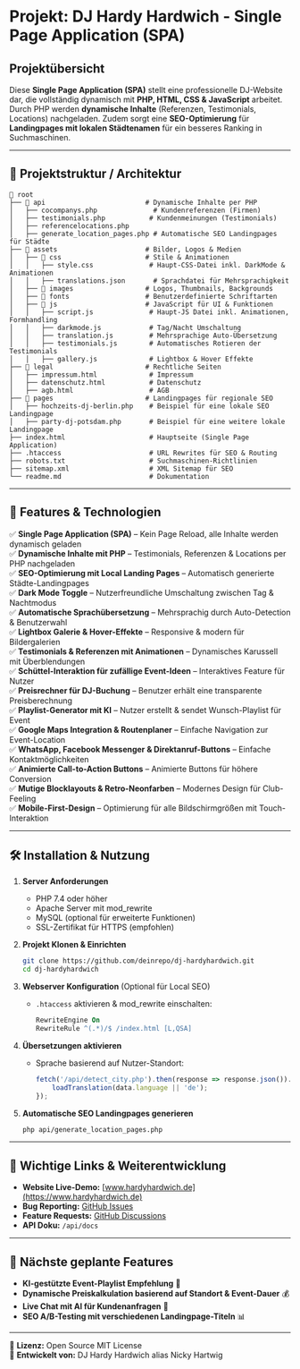 # Projekt: DJ Hardy Hardwich - Single Page Application (SPA)

## Projektübersicht

Diese **Single Page Application (SPA)** stellt eine professionelle DJ-Website dar, die vollständig dynamisch mit **PHP, HTML, CSS & JavaScript** arbeitet. Durch PHP werden **dynamische Inhalte** (Referenzen, Testimonials, Locations) nachgeladen. Zudem sorgt eine **SEO-Optimierung** für **Landingpages mit lokalen Städtenamen** für ein besseres Ranking in Suchmaschinen.

---

## 📁 Projektstruktur / Architektur

```
📂 root
├── 📂 api                         # Dynamische Inhalte per PHP
│   ├── cocompanys.php              # Kundenreferenzen (Firmen)
│   ├── testimonials.php           # Kundenmeinungen (Testimonials)
│   ├── referencelocations.php    
│   ├── generate_location_pages.php # Automatische SEO Landingpages für Städte
├── 📂 assets                      # Bilder, Logos & Medien
│   ├── 📂 css                     # Stile & Animationen
│   │   ├── style.css              # Haupt-CSS-Datei inkl. DarkMode & Animationen
│   │   ├── translations.json       # Sprachdatei für Mehrsprachigkeit
│   ├── 📂 images                  # Logos, Thumbnails, Backgrounds
│   ├── 📂 fonts                   # Benutzerdefinierte Schriftarten
│   ├── 📂 js                      # JavaScript für UI & Funktionen
│   │   ├── script.js              # Haupt-JS Datei inkl. Animationen, Formhandling
│   │   ├── darkmode.js            # Tag/Nacht Umschaltung
│   │   ├── translation.js         # Mehrsprachige Auto-Übersetzung
│   │   ├── testimonials.js        # Automatisches Rotieren der Testimonials
│   │   ├── gallery.js             # Lightbox & Hover Effekte
├── 📂 legal                       # Rechtliche Seiten
│   ├── impressum.html             # Impressum
│   ├── datenschutz.html           # Datenschutz
│   ├── agb.html                   # AGB
├── 📂 pages                       # Landingpages für regionale SEO
│   ├── hochzeits-dj-berlin.php    # Beispiel für eine lokale SEO Landingpage
│   ├── party-dj-potsdam.php       # Beispiel für eine weitere lokale Landingpage
├── index.html                     # Hauptseite (Single Page Application)
├── .htaccess                      # URL Rewrites für SEO & Routing
├── robots.txt                     # Suchmaschinen-Richtlinien
├── sitemap.xml                    # XML Sitemap für SEO
└── readme.md                      # Dokumentation
```

---

## 🌟 Features & Technologien

✅ **Single Page Application (SPA)** – Kein Page Reload, alle Inhalte werden dynamisch geladen  
✅ **Dynamische Inhalte mit PHP** – Testimonials, Referenzen & Locations per PHP nachgeladen  
✅ **SEO-Optimierung mit Local Landing Pages** – Automatisch generierte Städte-Landingpages  
✅ **Dark Mode Toggle** – Nutzerfreundliche Umschaltung zwischen Tag & Nachtmodus  
✅ **Automatische Sprachübersetzung** – Mehrsprachig durch Auto-Detection & Benutzerwahl  
✅ **Lightbox Galerie & Hover-Effekte** – Responsive & modern für Bildergalerien  
✅ **Testimonials & Referenzen mit Animationen** – Dynamisches Karussell mit Überblendungen  
✅ **Schüttel-Interaktion für zufällige Event-Ideen** – Interaktives Feature für Nutzer  
✅ **Preisrechner für DJ-Buchung** – Benutzer erhält eine transparente Preisberechnung  
✅ **Playlist-Generator mit KI** – Nutzer erstellt & sendet Wunsch-Playlist für Event  
✅ **Google Maps Integration & Routenplaner** – Einfache Navigation zur Event-Location  
✅ **WhatsApp, Facebook Messenger & Direktanruf-Buttons** – Einfache Kontaktmöglichkeiten  
✅ **Animierte Call-to-Action Buttons** – Animierte Buttons für höhere Conversion  
✅ **Mutige Blocklayouts & Retro-Neonfarben** – Modernes Design für Club-Feeling  
✅ **Mobile-First-Design** – Optimierung für alle Bildschirmgrößen mit Touch-Interaktion  

---

## 🛠 Installation & Nutzung

1. **Server Anforderungen**

   - PHP 7.4 oder höher
   - Apache Server mit mod\_rewrite
   - MySQL (optional für erweiterte Funktionen)
   - SSL-Zertifikat für HTTPS (empfohlen)

2. **Projekt Klonen & Einrichten**

   ```sh
   git clone https://github.com/deinrepo/dj-hardyhardwich.git
   cd dj-hardyhardwich
   ```

3. **Webserver Konfiguration** (Optional für Local SEO)

   - `.htaccess` aktivieren & mod\_rewrite einschalten:
     ```apache
     RewriteEngine On
     RewriteRule ^(.*)/$ /index.html [L,QSA]
     ```

4. **Übersetzungen aktivieren**

   - Sprache basierend auf Nutzer-Standort:
     ```js
     fetch('/api/detect_city.php').then(response => response.json()).then(data => {
         loadTranslation(data.language || 'de');
     });
     ```

5. **Automatische SEO Landingpages generieren**

   ```sh
   php api/generate_location_pages.php
   ```

---

## 🔗 Wichtige Links & Weiterentwicklung

- **Website Live-Demo:** [www.hardyhardwich.de](https://www.hardyhardwich.de)
- **Bug Reporting:** [GitHub Issues](https://github.com/deinrepo/dj-hardyhardwich/issues)
- **Feature Requests:** [GitHub Discussions](https://github.com/deinrepo/dj-hardyhardwich/discussions)
- **API Doku:** `/api/docs`

---

## 🚀 Nächste geplante Features

- **KI-gestützte Event-Playlist Empfehlung** 🎵
- **Dynamische Preiskalkulation basierend auf Standort & Event-Dauer** 💰
- **Live Chat mit AI für Kundenanfragen** 🧠
- **SEO A/B-Testing mit verschiedenen Landingpage-Titeln** 📊

---

📌 **Lizenz:** Open Source MIT License  
📌 **Entwickelt von:** DJ Hardy Hardwich alias Nicky Hartwig
